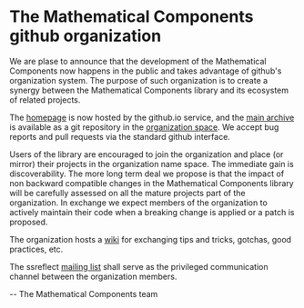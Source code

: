 # The Mathematical Components github organization

We are plase to announce that the development of the Mathematical Components now
happens in the public and takes advantage of github's organization system.
The purpose of such organization is to create a synergy between the Mathematical Components
library and its ecosystem of related projects.

The [homepage](http://math-comp.github.io/math-comp/) is now hosted by the
github.io service, and the [main archive](https://github.com/math-comp/math-comp)
is available as a  git repository in the [organization space](https://github.com/math-comp/).
We accept bug reports and pull requests via the standard github interface.

Users of the library are encouraged to join the organization and place (or mirror) their projects
in the organization name space.  The immediate gain is discoverability.  The more long term deal
we propose is that the impact of non backward compatible changes in the Mathematical Components
library will be carefully assessed on all the mature projects part of the organization.  In
exchange we expect members of the organization to actively maintain their code when a breaking
change is applied or a patch is proposed.

The organization hosts a [wiki](https://github.com/math-comp/math-comp/wiki) for exchanging tips
and tricks, gotchas, good practices, etc.

The ssreflect [mailing list](https://sympa.inria.fr/sympa/info/ssreflect) shall serve as the
privileged communication channel between the organization members.

-- The Mathematical Components team
